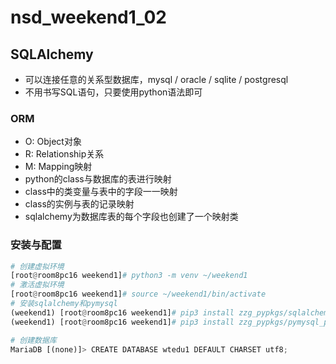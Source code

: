 # nsd_weekend1_02

## SQLAlchemy

- 可以连接任意的关系型数据库，mysql / oracle / sqlite / postgresql
- 不用书写SQL语句，只要使用python语法即可

### ORM

- O: Object对象
- R: Relationship关系
- M: Mapping映射
- python的class与数据库的表进行映射
- class中的类变量与表中的字段一一映射
- class的实例与表的记录映射
- sqlalchemy为数据库表的每个字段也创建了一个映射类

### 安装与配置

```python
# 创建虚拟环境
[root@room8pc16 weekend1]# python3 -m venv ~/weekend1
# 激活虚拟环境
[root@room8pc16 weekend1]# source ~/weekend1/bin/activate
# 安装sqlalchemy和pymysql
(weekend1) [root@room8pc16 weekend1]# pip3 install zzg_pypkgs/sqlalchemy_pkgs/*
(weekend1) [root@room8pc16 weekend1]# pip3 install zzg_pypkgs/pymysql_pkgs/*

# 创建数据库
MariaDB [(none)]> CREATE DATABASE wtedu1 DEFAULT CHARSET utf8;
```

















